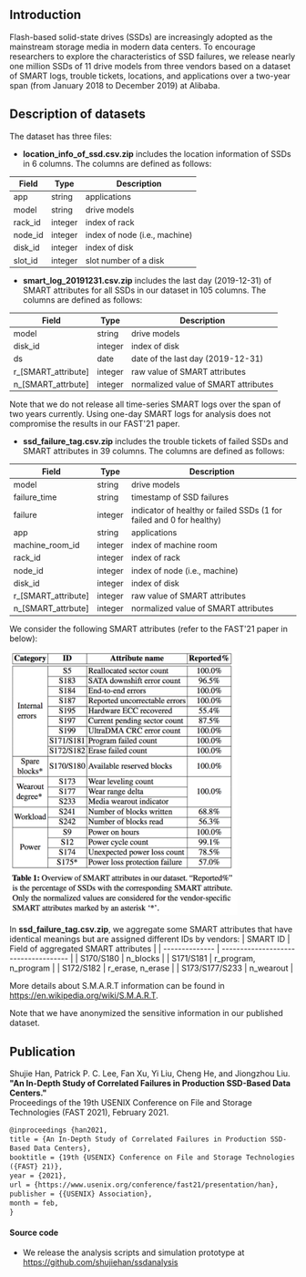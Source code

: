 ## Introduction
Flash-based solid-state drives (SSDs) are increasingly adopted as the mainstream storage media in modern data centers. To encourage researchers to explore the characteristics of SSD failures, we release nearly one million SSDs of 11 drive models from three vendors based on a dataset of SMART logs, trouble tickets, locations, and applications over a two-year span (from January 2018 to December 2019) at Alibaba.

## Description of datasets
The dataset has three files:

- **location_info_of_ssd.csv.zip** includes the location information of SSDs in 6 columns. The columns are defined as follows:

| Field   | Type    | Description                   |
| ------- | ------- | ----------------------------- |
| app     | string  | applications                  |
| model   | string  | drive models                  |
| rack_id | integer | index of rack                 |
| node_id | integer | index of node (i.e., machine) |
| disk_id | integer | index of disk                 |
| slot_id | integer | slot number of a disk         |

- **smart_log_20191231.csv.zip** includes the last day (2019-12-31) of SMART attributes for all SSDs in our dataset in 105 columns. The columns are defined as follows:

| Field               | Type    | Description                          |
| ------------------- | ------- | ------------------------------------ |
| model               | string  | drive models                         |
| disk_id             | integer | index of disk                        |
| ds                  | date    | date of the last day (2019-12-31)    |
| r_[SMART_attribute] | integer | raw value of SMART attributes        |
| n_[SMART_attrbute]  | integer | normalized value of SMART attributes |

Note that we do not release all time-series SMART logs over the span of two years currently. 
Using one-day SMART logs for analysis does not compromise the results in our FAST'21 paper.

- **ssd_failure_tag.csv.zip** includes the trouble tickets of failed SSDs and SMART attributes in 39 columns. The columns are defined as follows: 

| Field               | Type    | Description                              |
| ------------------- | ------- | ---------------------------------------- |
| model               | string  | drive models                             |
| failure_time        | string  | timestamp of SSD failures                |
| failure             | integer | indicator of healthy or failed SSDs (1 for failed and 0 for healthy) |
| app                 | string  | applications                             |
| machine_room_id     | integer | index of machine room                    |
| rack_id             | integer | index of rack                            |
| node_id             | integer | index of node (i.e., machine)            |
| disk_id             | integer | index of disk                            |
| r_[SMART_attribute] | integer | raw value of SMART attributes            |
| n_[SMART_attrbute]  | integer | normalized value of SMART attributes     |

We consider the following SMART attributes (refer to the FAST'21 paper in below):

<img src="./smart_attrs.png" alt="drawing" width="400"/>

In **ssd_failure_tag.csv.zip**, we aggregate some SMART attributes that have identical meanings but are assigned different IDs by vendors:
| SMART ID       | Field of aggregated SMART attributes |
| -------------- | ------------------------------------ |
| S170/S180      | n_blocks                             |
| S171/S181      | r_program, n_program                 |
| S172/S182      | r_erase, n_erase                     |
| S173/S177/S233 | n_wearout                            |


More details about S.M.A.R.T information can be found in https://en.wikipedia.org/wiki/S.M.A.R.T.  

Note that we have anonymized the sensitive information in our published dataset. 


## Publication
Shujie Han, Patrick P. C. Lee, Fan Xu, Yi Liu, Cheng He, and Jiongzhou Liu.  
**"An In-Depth Study of Correlated Failures in Production SSD-Based Data Centers."**  
Proceedings of the 19th USENIX Conference on File and Storage Technologies (FAST 2021), February 2021.  

  ```
@inproceedings {han2021,
title = {An In-Depth Study of Correlated Failures in Production SSD-Based Data Centers},
booktitle = {19th {USENIX} Conference on File and Storage Technologies ({FAST} 21)},
year = {2021},
url = {https://www.usenix.org/conference/fast21/presentation/han},
publisher = {{USENIX} Association},
month = feb,
}
  ```

####  Source code

- We release the analysis scripts and simulation prototype at https://github.com/shujiehan/ssdanalysis

